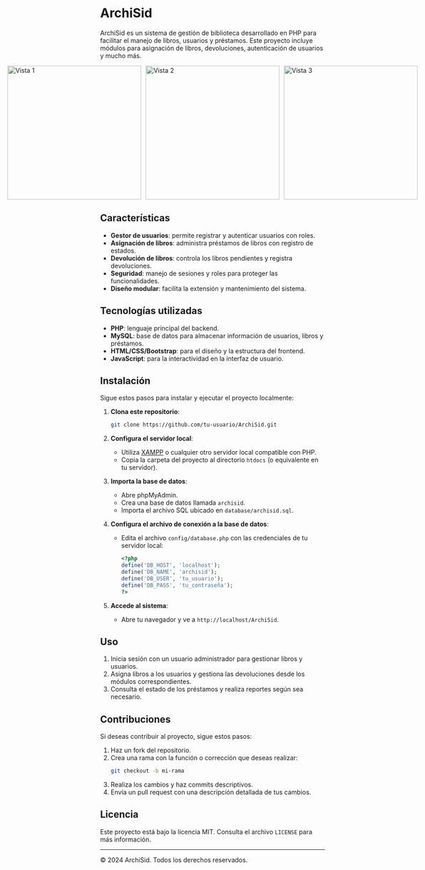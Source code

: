 # ArchiSid

ArchiSid es un sistema de gestión de biblioteca desarrollado en PHP para facilitar el manejo de libros, usuarios y préstamos. Este proyecto incluye módulos para asignación de libros, devoluciones, autenticación de usuarios y mucho más.

<div style="display: flex; justify-content: center; align-items: center; gap: 10px;">
    <img src="https://github.com/user-attachments/assets/4d104acc-a86e-456f-8c07-3f62d11f26e7" alt="Vista 1" style="width: 300px; height: auto;">
    <img src="https://github.com/user-attachments/assets/0bb2b756-8505-4f8b-8e6f-862e86c13a34" alt="Vista 2" style="width: 300px; height: auto;">
    <img src="https://github.com/user-attachments/assets/955d39e5-f27b-4599-89c0-f364b6a172e9" alt="Vista 3" style="width: 300px; height: auto;">
</div>

## Características
- **Gestor de usuarios**: permite registrar y autenticar usuarios con roles.
- **Asignación de libros**: administra préstamos de libros con registro de estados.
- **Devolución de libros**: controla los libros pendientes y registra devoluciones.
- **Seguridad**: manejo de sesiones y roles para proteger las funcionalidades.
- **Diseño modular**: facilita la extensión y mantenimiento del sistema.

## Tecnologías utilizadas
- **PHP**: lenguaje principal del backend.
- **MySQL**: base de datos para almacenar información de usuarios, libros y préstamos.
- **HTML/CSS/Bootstrap**: para el diseño y la estructura del frontend.
- **JavaScript**: para la interactividad en la interfaz de usuario.

## Instalación
Sigue estos pasos para instalar y ejecutar el proyecto localmente:

1. **Clona este repositorio**:
   ```bash
   git clone https://github.com/tu-usuario/ArchiSid.git
   ```

2. **Configura el servidor local**:
   - Utiliza [XAMPP](https://www.apachefriends.org/) o cualquier otro servidor local compatible con PHP.
   - Copia la carpeta del proyecto al directorio `htdocs` (o equivalente en tu servidor).

3. **Importa la base de datos**:
   - Abre phpMyAdmin.
   - Crea una base de datos llamada `archisid`.
   - Importa el archivo SQL ubicado en `database/archisid.sql`.

4. **Configura el archivo de conexión a la base de datos**:
   - Edita el archivo `config/database.php` con las credenciales de tu servidor local:
     ```php
     <?php
     define('DB_HOST', 'localhost');
     define('DB_NAME', 'archisid');
     define('DB_USER', 'tu_usuario');
     define('DB_PASS', 'tu_contraseña');
     ?>
     ```

5. **Accede al sistema**:
   - Abre tu navegador y ve a `http://localhost/ArchiSid`.

## Uso
1. Inicia sesión con un usuario administrador para gestionar libros y usuarios.
2. Asigna libros a los usuarios y gestiona las devoluciones desde los módulos correspondientes.
3. Consulta el estado de los préstamos y realiza reportes según sea necesario.

## Contribuciones
Si deseas contribuir al proyecto, sigue estos pasos:

1. Haz un fork del repositorio.
2. Crea una rama con la función o corrección que deseas realizar:
   ```bash
   git checkout -b mi-rama
   ```
3. Realiza los cambios y haz commits descriptivos.
4. Envía un pull request con una descripción detallada de tus cambios.

## Licencia
Este proyecto está bajo la licencia MIT. Consulta el archivo `LICENSE` para más información.

---

© 2024 ArchiSid. Todos los derechos reservados.

